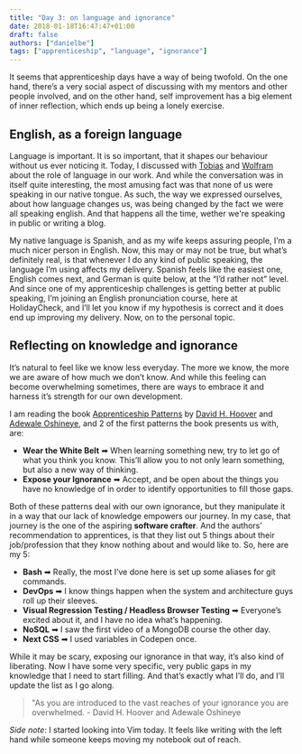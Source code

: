 ```yaml
---
title: "Day 3: on language and ignorance"
date: 2018-01-18T16:47:47+01:00
draft: false
authors: ["danielbe"]
tags: ["apprenticeship", "language", "ignorance"]
---
```


It seems that apprenticeship days have a way of being twofold. On the one hand, there’s a very social aspect of discussing with my mentors and other people involved, and on the other hand, self improvement has a big element of inner reflection, which ends up being a lonely exercise.

## English, as a foreign language

Language is important. It is so important, that it shapes our behaviour without us ever noticing it. Today, I discussed with [Tobias](https://twitter.com/tpflug) and [Wolfram](https://twitter.com/wolframkriesing) about the role of language in our work. And while the conversation was in itself quite interesting, the most amusing fact was that none of us were speaking in our native tongue. As such, the way we expressed ourselves, about how language changes us, was being changed by the fact we were all speaking english. And that happens all the time, wether we're speaking in public or writing a blog.

My native language is Spanish, and as my wife keeps assuring people, I’m a much nicer person in English. Now, this may or may not be true, but what’s definitely real, is that whenever I do any kind of public speaking, the language I’m using affects my delivery. Spanish feels like the easiest one, English comes next, and German is quite below, at the “I’d rather not” level. And since one of my apprenticeship challenges is getting better at public speaking, I’m joining an English pronunciation course, here at HolidayCheck, and I’ll let you know if my hypothesis is correct and it does end up improving my delivery. Now, on to the personal topic.

## Reflecting on knowledge and ignorance

It’s natural to feel like we know less everyday. The more we know, the more we are aware of how much we don’t know. And while this feeling can become overwhelming sometimes, there are ways to embrace it and harness it’s strength for our own development.

I am reading the book [Apprenticeship Patterns](http://chimera.labs.oreilly.com/books/1234000001813/index.html) by [David H. Hoover](http://redsquirrel.com/dave/) and [Adewale Oshineye](http://www.oshineye.com/), and 2 of the first patterns the book presents us with, are:

* **Wear the White Belt** ➡ When learning something new, try to let go of what you think you know. This’ll allow you to not only learn something, but also a new way of thinking.
* **Expose your Ignorance** ➡ Accept, and be open about the things you have no knowledge of in order to identify opportunities to fill those gaps.

Both of these patterns deal with our own ignorance, but they manipulate it in a way that our lack of knowledge empowers our journey. In my case, that journey is the one of the aspiring **software crafter**. And the authors’ recommendation to apprentices, is that they list out 5 things about their job/profession that they know nothing about and would like to. So, here are my 5:

* **Bash** ➡ Really, the most I’ve done here is set up some aliases for git commands.
* **DevOps** ➡ I know things happen when the system and architecture guys roll up their sleeves.
* **Visual Regression Testing / Headless Browser Testing** ➡ Everyone’s excited about it, and I have no idea what’s happening.
* **NoSQL** ➡ I saw the first video of a MongoDB course the other day.
* **Next CSS** ➡ I used variables in Codepen once.

While it may be scary, exposing our ignorance in that way, it’s also kind of liberating. Now I have some very specific, very public gaps in my knowledge that I need to start filling. And that’s exactly what I’ll do, and I’ll update the list as I go along.

> "As you are introduced to the vast reaches of your ignorance you are overwhelmed. - David H. Hoover and Adewale Oshineye

_Side note_: I started looking into Vim today. It feels like writing with the left hand while someone keeps moving my notebook out of reach.
